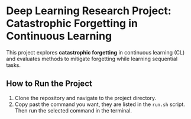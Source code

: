 # **Deep Learning Research Project: Catastrophic Forgetting in Continuous Learning**

This project explores **catastrophic forgetting** in continuous learning (CL) and evaluates methods to mitigate forgetting while learning sequential tasks.

## **How to Run the Project**
1. Clone the repository and navigate to the project directory.
2. Copy past the command you want, they are listed in the `run.sh` script. Then run the selected command in the terminal.

